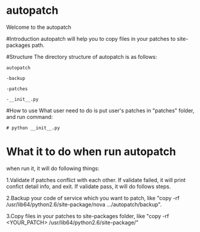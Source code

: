 # autopatch
Welcome to the autopatch

#Introduction
autopatch will help you to copy files in your patches to site-packages path.

#Structure
The directory structure of autopatch is as follows:


    autopatch

    -backup

    -patches

    -__init__.py

#How to use
What user need to do is put user's patches in "patches" folder, and run command:

    # python __init__.py


# What it to do when run autopatch
when run it, it will do following things:


1.Validate if patches conflict with each other.
If validate failed, it will print confict detail info, and exit.
If validate pass, it will do follows steps.

2.Backup your code of service which you want to patch, like "copy -rf /usr/lib64/python2.6/site-package/nova .../autopatch/backup".


3.Copy files in your patches to site-packages folder, like "copy -rf <YOUR_PATCH> /usr/lib64/python2.6/site-package/"


